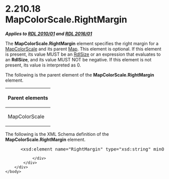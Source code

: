 <html dir="LTR" xmlns:mshelp="http://msdn.microsoft.com/mshelp" xmlns:ddue="http://ddue.schemas.microsoft.com/authoring/2003/5" xmlns:xlink="http://www.w3.org/1999/xlink" xmlns:tool="http://www.microsoft.com/tooltip">
    <head>
        <meta http-equiv="Content-Type" content="text/html; CHARSET=utf-8"></meta>
        <meta name="save" content="history"></meta>
        <title>2.210.18 MapColorScale.RightMargin</title>
        <xml>
            <mshelp:toctitle title="2.210.18 MapColorScale.RightMargin"></mshelp:toctitle>
            <mshelp:rltitle title="[MS-RDL]: MapColorScale.RightMargin"></mshelp:rltitle>
            <mshelp:keyword index="A" term="14a8c3c6-0930-4d73-a6df-0cf69f06d863"></mshelp:keyword>
            <mshelp:attr name="DCSext.ContentType" value="open specification"></mshelp:attr>
            <mshelp:attr name="AssetID" value="14a8c3c6-0930-4d73-a6df-0cf69f06d863"></mshelp:attr>
            <mshelp:attr name="TopicType" value="kbRef"></mshelp:attr>
            <mshelp:attr name="DCSext.Title" value="[MS-RDL]: MapColorScale.RightMargin" />
        </xml>
    </head>
    <body>
        <div id="header">
            <h1 class="heading">2.210.18 MapColorScale.RightMargin</h1>
        </div>
        <div id="mainSection">
            <div id="mainBody">
                <div id="allHistory" class="saveHistory"></div>
                <div id="sectionSection0" class="section" name="collapseableSection">
                    

<p><b><i>Applies to </i></b><a href="3428e690-a348-4ec7-8a6a-8efb42d2cdee.html"><b><i>RDL 2010/01</i></b></a><b><i>
and </i></b><a href="52ce3983-2bfc-4e72-9359-42aaf5fe4509.html"><b><i>RDL 2016/01</i></b></a></p>

<p>The <b>MapColorScale.RightMargin</b> element specifies the
right margin for a <a href="fc14b477-a2d2-4048-843d-6a19beeb30bf.html">MapColorScale</a>
and its parent <a href="fd166dd8-6772-4507-b3f6-50a2b7cfd6ac.html">Map</a>.
This element is optional. If this element is present, its value MUST be an <a href="b40c092e-4fe5-4f7b-a0bf-c98df1361c90.html">RdlSize</a> or an expression
that evaluates to an <b>RdlSize</b>, and its value MUST NOT be negative. If
this element is not present, its value is interpreted as 0. </p>

<p>The following is the parent element of the <b>MapColorScale.RightMargin</b>
element.</p>

<table>
 <thead>
  <tr>
   <th>
   <p>Parent elements</p>
   </th>
  </tr>
 </thead>
 <tr>
  <td>
  <p>MapColorScale</p>
  </td>
 </tr>
</table>

<p>The following is the XML Schema definition of the <b>MapColorScale.RightMargin</b>
element.</p>

<dl>
<dd>
<div><pre> &lt;xsd:element name=&quot;RightMargin&quot; type=&quot;xsd:string&quot; minOccurs=&quot;0&quot; /&gt;
</pre></div>
</dd></dl>


                </div>
            </div>
        </div>
    </body>
</html>